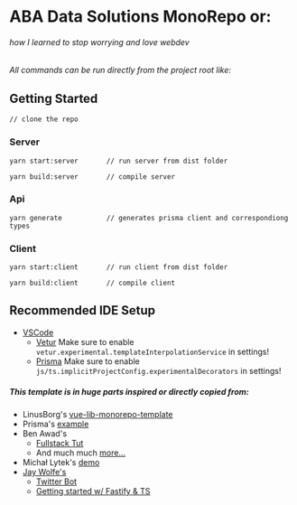 # ABA Data Solutions MonoRepo or:
###### *how I learned to stop worrying and love webdev*

*All commands can be run directly from the project root like:*

## **Getting Started**

```
// clone the repo 
```
### Server
```
yarn start:server       // run server from dist folder 
```
```
yarn build:server       // compile server 
```
### Api
```
yarn generate           // generates prisma client and correspondiong types
```
### Client
```
yarn start:client       // run client from dist folder 
```
```
yarn build:client       // compile client 
```

## Recommended IDE Setup

* [VSCode](https://code.visualstudio.com/) 
    * [Vetur](https://marketplace.visualstudio.com/items?itemName=octref.vetur) Make sure to enable `vetur.experimental.templateInterpolationService` in settings!
    * [Prisma](https://marketplace.visualstudio.com/items?itemName=Prisma.prisma) Make sure to enable `js/ts.implicitProjectConfig.experimentalDecorators` in settings!


##### This template is in huge parts inspired or directly copied from:
* LinusBorg's [vue-lib-monorepo-template](https://github.com/LinusBorg/vue-lib-monorepo-template)
* Prisma's [example](https://github.com/prisma/prisma-examples/tree/latest/typescript/graphql-fastify-sdl-first)
* Ben Awad's 
    * [Fullstack Tut](https://www.youtube.com/watch?v=I6ypD7qv3Z8&t=0s)
    * And much much [more...](https://www.youtube.com/channel/UC-8QAzbLcRglXeN_MY9blyw)
* Michał Lytek's [demo](https://www.youtube.com/watch?v=v6cNeHCfSHs&t=957s)
* [Jay Wolfe's](https://www.youtube.com/watch?v=xRjEXeAKGxg&list=PLU_22oKqONimKqe-https://www.youtube.com/c/JayWolfe) 
    * [Twitter Bot](walk-trhough)
    * [Getting started w/ Fastify & TS](https://www.youtube.com/watch?v=WHV57q6p3Lk&t=381s)


